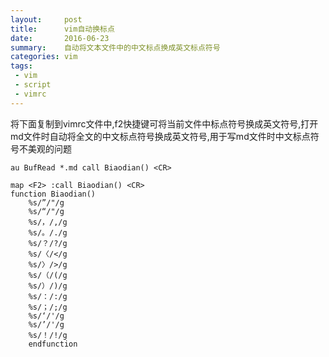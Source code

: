 ```yaml
---
layout:     post
title:      vim自动换标点
date:       2016-06-23
summary:    自动将文本文件中的中文标点换成英文标点符号
categories: vim
tags:
 - vim
 - script
 - vimrc
---
```


将下面复制到vimrc文件中,f2快捷键可将当前文件中标点符号换成英文符号,打开md文件时自动将全文的中文标点符号换成英文符号,用于写md文件时中文标点符号不美观的问题


```
au BufRead *.md call Biaodian() <CR>

map <F2> :call Biaodian() <CR>
function Biaodian()
    %s/”/"/g
    %s/“/"/g
    %s/，/,/g
    %s/。/./g
    %s/？/?/g
    %s/〈/</g
    %s/〉/>/g
    %s/（/(/g
    %s/）/)/g
    %s/：/:/g
    %s/；/;/g
    %s/‘/'/g
    %s/’/'/g
    %s/！/!/g
    endfunction
```
